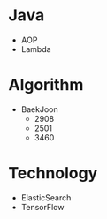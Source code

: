 # Java
  * AOP
  * Lambda

# Algorithm
  * BaekJoon
    - 2908
    - 2501
    - 3460
    
# Technology
  * ElasticSearch
  * TensorFlow